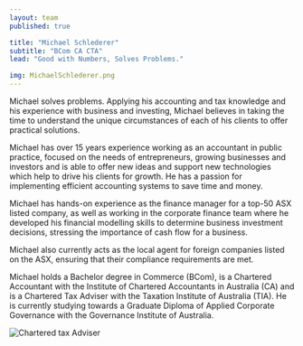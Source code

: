 ```yaml
---
layout: team
published: true

title: "Michael Schlederer"
subtitle: "BCom CA CTA"
lead: "Good with Numbers, Solves Problems."

img: MichaelSchlederer.png
---
```


Michael solves problems. Applying his accounting and tax knowledge and his experience with business and investing, Michael believes in taking the time to understand the unique circumstances of each of his clients to offer practical solutions.

Michael has over 15 years experience working as an accountant in public practice, focused on the needs of entrepreneurs, growing businesses and investors and is able to offer new ideas and support new technologies which help to drive his clients for growth. He has a passion for implementing efficient accounting systems to save time and money.

Michael has hands-on experience as the finance manager for a top-50 ASX listed company, as well as working in the corporate finance team where he developed his financial modelling skills to determine business investment decisions, stressing the importance of cash flow for a business.

Michael also currently acts as the local agent for foreign companies listed on the ASX, ensuring that their compliance requirements are met.

Michael holds a Bachelor degree in Commerce (BCom), is a Chartered Accountant with the Institute of Chartered Accountants in Australia (CA) and is a Chartered Tax Adviser with the Taxation Institute of Australia (TIA). He is currently studying towards a Graduate Diploma of Applied Corporate Governance with the Governance Institute of Australia.

![Chartered tax Adviser](//cdn.schlederer.com.au/img/TaxInstitute_log_CTA_rev.png "Chartered tax Adviser")

[<i class="fa fa-linkedin-square fa-3x"></i>](//au.linkedin.com/in/michaelschlederer/) [<i class="fa fa-twitter-square fa-3x"></i>](//twitter.com/MichaelSchled)
